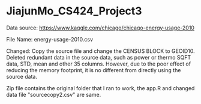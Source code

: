 # JiajunMo_CS424_Project3

Data source: https://www.kaggle.com/chicago/chicago-energy-usage-2010

File Name: energy-usage-2010.csv

Changed: Copy the source file and change the CENSUS BLOCK to GEOID10. Deleted redundant data in the source data, such as power or thermo SQFT data, STD, mean and other 35 columns. However, due to the poor effect of reducing the memory footprint, it is no different from directly using the source data.

Zip file contains the original folder that I ran to work, the app.R and changed data file "sourcecopy2.csv" are same.
